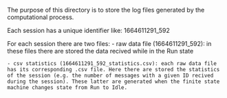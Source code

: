 The purpose of this directory is to store the log files generated by the computational process.

Each session has a unique identifier like: 1664611291_592

For each session there are two files:
    - raw data file (1664611291_592): in these files there are stored the data recived while in the Run state

    - csv statistics (1664611291_592_statistics.csv): each raw data file has its corresponding .csv file. Here there are stored the statistics of the session (e.g. the number of messages with a given ID recived during the session). These latter are generated when the finite state machine changes state from Run to Idle.
